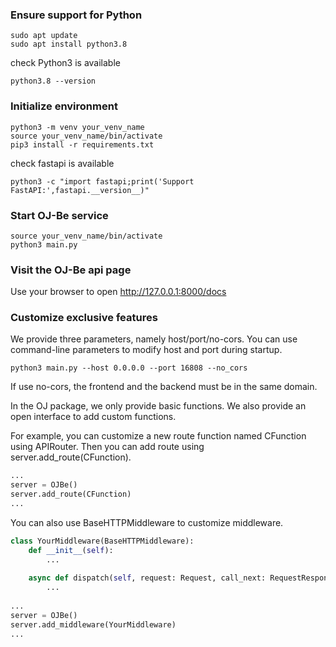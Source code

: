 ### Ensure support for Python

```shell
sudo apt update
sudo apt install python3.8
```

check Python3 is available

```shell
python3.8 --version
```

### Initialize environment

```shell
python3 -m venv your_venv_name
source your_venv_name/bin/activate
pip3 install -r requirements.txt
```

check fastapi is available

```shell
python3 -c "import fastapi;print('Support FastAPI:',fastapi.__version__)"
```

### Start OJ-Be service

```shell
source your_venv_name/bin/activate
python3 main.py
```

### Visit the OJ-Be api page

Use your browser to open http://127.0.0.1:8000/docs

### Customize exclusive features

We provide three parameters, namely host/port/no-cors. You can use command-line parameters to modify host and port
during startup.

```shell
python3 main.py --host 0.0.0.0 --port 16808 --no_cors
```

If use no-cors, the frontend and the backend must be in the same domain.

In the OJ package, we only provide basic functions. We also provide an open interface to add custom functions.

For example, you can customize a new route function named CFunction using APIRouter. Then you can add route using server.add_route(CFunction).
```python
...
server = OJBe()
server.add_route(CFunction)
...
```
You can also use BaseHTTPMiddleware to customize middleware.
```python
class YourMiddleware(BaseHTTPMiddleware):
    def __init__(self):
        ...
    
    async def dispatch(self, request: Request, call_next: RequestResponseEndpoint):
        ...
    
...
server = OJBe()
server.add_middleware(YourMiddleware)
...
```